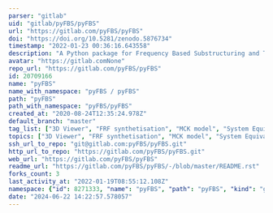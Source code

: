 ```yaml
---
parser: "gitlab"
uid: "gitlab/pyFBS/pyFBS"
url: "https://gitlab.com/pyFBS/pyFBS"
doi: "https://doi.org/10.5281/zenodo.5876734"
timestamp: "2022-01-23 00:36:16.643558"
description: "A Python package for Frequency Based Substructuring and Transfer Path Analysis"
avatar: "https://gitlab.comNone"
repo_url: "https://gitlab.com/pyFBS/pyFBS"
id: 20709166
name: "pyFBS"
name_with_namespace: "pyFBS / pyFBS"
path: "pyFBS"
path_with_namespace: "pyFBS/pyFBS"
created_at: "2020-08-24T12:35:24.978Z"
default_branch: "master"
tag_list: ["3D Viewer", "FRF synthetisation", "MCK model", "System Equivalent Modal Mixing", "Virtual Point Transformation"]
topics: ["3D Viewer", "FRF synthetisation", "MCK model", "System Equivalent Modal Mixing", "Virtual Point Transformation"]
ssh_url_to_repo: "git@gitlab.com:pyFBS/pyFBS.git"
http_url_to_repo: "https://gitlab.com/pyFBS/pyFBS.git"
web_url: "https://gitlab.com/pyFBS/pyFBS"
readme_url: "https://gitlab.com/pyFBS/pyFBS/-/blob/master/README.rst"
forks_count: 3
last_activity_at: "2022-01-19T08:55:12.108Z"
namespace: {"id": 8271333, "name": "pyFBS", "path": "pyFBS", "kind": "group", "full_path": "pyFBS", "parent_id": null, "avatar_url": "/uploads/-/system/group/avatar/8271333/logo-small.png", "web_url": "https://gitlab.com/groups/pyFBS"}
date: "2024-06-22 14:22:57.578057"
---
```

